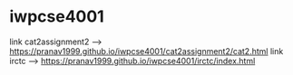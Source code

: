 # iwpcse4001
link cat2assignment2 --> https://pranav1999.github.io/iwpcse4001/cat2assignment2/cat2.html
link irctc --> https://pranav1999.github.io/iwpcse4001/irctc/index.html
